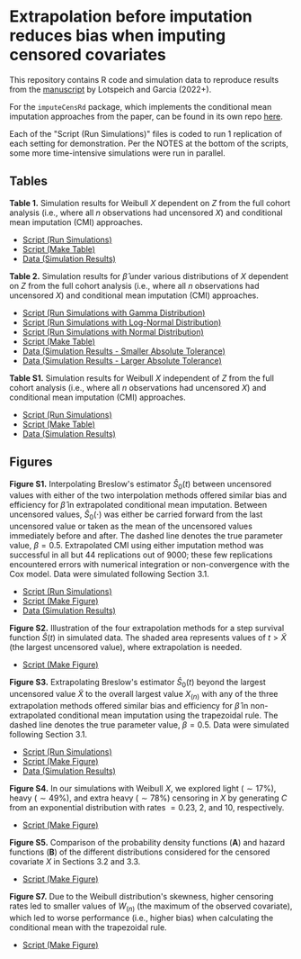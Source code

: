 # Extrapolation before imputation reduces bias when imputing censored covariates

This repository contains R code and simulation data to reproduce results from the [manuscript](https://arxiv.org/abs/2209.04716) by Lotspeich and Garcia (2022+). 

For the `imputeCensRd` package, which implements the conditional mean imputation approaches from the paper, can be found in its own repo [here](https://github.com/sarahlotspeich/imputeCensRd). 

Each of the "Script (Run Simulations)" files is coded to run 1 replication of each setting for demonstration. Per the NOTES at the bottom of the scripts, some more time-intensive simulations were run in parallel.

## Tables 

**Table 1.** Simulation results for Weibull $X$ dependent on $Z$ from the full cohort analysis (i.e., where all $n$ observations had uncensored $X$) and conditional mean imputation (CMI) approaches.

  - [Script (Run Simulations)](Sim-Scripts/Rev-Table1-WeibullXdepZ.R)
  - [Script (Make Table)](Table-Scripts/Rev-Table1-WeibullXdepZ.R)
  - [Data (Simulation Results)](Table-Data/data_Table1_rev.csv)  

**Table 2.** Simulation results for $\hat{\beta}$ under various distributions of $X$ dependent on $Z$ from the full cohort analysis (i.e., where all $n$ observations had uncensored $X$) and conditional mean imputation (CMI) approaches.

  - [Script (Run Simulations with Gamma Distribution)](Sim-Scripts/Rev-Table2-Misspec-Gamma.R)
  - [Script (Run Simulations with Log-Normal Distribution)](Sim-Scripts/Rev-Table2-Misspec-LogNormal.R)
  - [Script (Run Simulations with Normal Distribution)](Sim-Scripts/Rev-Table2-Misspec-Normal.R)
  - [Script (Make Table)](Table-Scripts/Rev-Table2-Misspec.R)
  - [Data (Simulation Results - Smaller Absolute Tolerance)](Table-Data/data_Table2_rev.csv)
  - [Data (Simulation Results - Larger Absolute Tolerance)](Table-Data/data_Table2_rev_absol1E2.csv)  

**Table S1.** Simulation results for Weibull $X$ independent of $Z$ from the full cohort analysis (i.e., where all $n$ observations had uncensored $X$) and conditional mean imputation (CMI) approaches.

  - [Script (Run Simulations)](Sim-Scripts/Rev-TableS1-WeibullXindepZ.R)
  - [Script (Make Table)](Table-Scripts/Rev-TableS1-WeibullXindepZ.R)
  - [Data (Simulation Results)](Table-Data/data_TableS1_rev.csv)  

## Figures 

**Figure S1.** Interpolating Breslow's estimator $\widehat{S}_0(t)$ between uncensored values with either of the two interpolation methods offered similar bias and efficiency for $\hat{\beta}$ in extrapolated conditional mean imputation. Between uncensored values, $\widehat{S}_0(\cdot)$ was either be carried forward from the last uncensored value or taken as the mean of the uncensored values immediately before and after. The dashed line denotes the true parameter value, $\beta = 0.5$. Extrapolated CMI using either imputation method was successful in all but 44 replications out of 9000; these few replications encountered errors with numerical integration or non-convergence with the Cox model. Data were simulated following Section 3.1.

  - [Script (Run Simulations)](Sim-Scripts/Rev-FigureS1-Interpolation-Methods.R)
  - [Script (Make Figure)](Figure-Scripts/Rev-FigureS1-Interpolation-Methods.R)
  - [Data (Simulation Results)](Figure-Data/rev_data_figureS1.csv)  

**Figure S2.** Illustration of the four extrapolation methods for a step survival function $\widehat{S}(t)$ in simulated data. The shaded area represents values of $t > \widetilde{X}$ (the largest uncensored value), where extrapolation is needed.

  - [Script (Make Figure)](Figure-Scripts/Rev-FigureS2-Illustrate-Extrapolation-Methods.R)

**Figure S3.** Extrapolating Breslow's estimator $\widehat{S}_0(t)$ beyond the largest uncensored value $\widetilde{X}$ to the overall largest value $X_{(n)}$ with any of the three extrapolation methods offered similar bias and efficiency for $\hat{\beta}$ in non-extrapolated conditional mean imputation using the trapezoidal rule. The dashed line denotes the true parameter value, $\beta = 0.5$. Data were simulated following Section 3.1.

  - [Script (Run Simulations)](Sim-Scripts/Rev-FigureS3-Extrapolation-Methods-Trapezoidal-Rule.R)
  - [Script (Make Figure)](Figure-Scripts/Rev-FigureS3-Extrapolation-Methods-Trapezoidal-Rule.R)
  - [Data (Simulation Results)](Figure-Data/rev_data_figureS3.csv) 

**Figure S4.** In our simulations with Weibull $X$, we explored light ($\sim 17\%$), heavy ($\sim 49\%$), and extra heavy ($\sim 78\%$) censoring in $X$ by generating $C$ from an exponential distribution with rates $= 0.23$, $2$, and $10$, respectively.

  - [Script (Make Figure)](Figure-Scripts/Rev-FigureS4-Percent-Censored.R)

**Figure S5.** Comparison of the probability density functions (**A**) and hazard functions (**B**) of the different distributions considered for the censored covariate $X$ in Sections 3.2 and 3.3.

  - [Script (Make Figure)](Figure-Scripts/Rev-FigureS5-Weibull-vs-LogNormal-vs-Gamma.R)

**Figure S7.** Due to the Weibull distribution's skewness, higher censoring rates led to smaller values of $W_{(n)}$ (the maximum of the observed covariate), which led to worse performance (i.e., higher bias) when calculating the conditional mean with the trapezoidal rule.

  - [Script (Make Figure)](Figure-Scripts/FigureS8-Weibull-vs-Log-Normal.R) 
